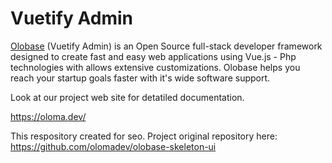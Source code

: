 # Vuetify Admin

[Olobase](https://olobase.dev) (Vuetify Admin) is an Open Source full-stack developer framework designed to create fast and easy web applications using Vue.js - Php technologies with allows extensive customizations. Olobase helps you reach your startup goals faster with it's wide software support.

Look at our project web site for detatiled documentation.

https://oloma.dev/

This respository created for seo.
Project original repository here: https://github.com/olomadev/olobase-skeleton-ui
